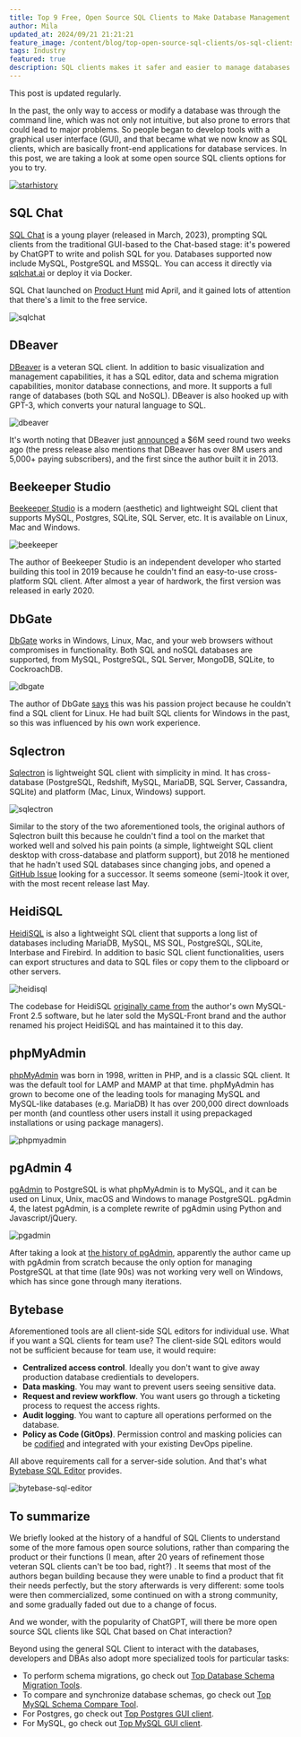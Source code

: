 ```yaml
---
title: Top 9 Free, Open Source SQL Clients to Make Database Management Easier 2024
author: Mila
updated_at: 2024/09/21 21:21:21
feature_image: /content/blog/top-open-source-sql-clients/os-sql-clients-cover.jpg
tags: Industry
featured: true
description: SQL clients makes it safer and easier to manage databases. In this post, we are taking a look at open source SQL clients options for you to try in 2024.
---
```


<HintBlock type="info">

This post is updated regularly.

</HintBlock>

In the past, the only way to access or modify a database was through the command line, which was not only not intuitive, but also prone to errors that could lead to major problems. So people began to develop tools with a graphical user interface (GUI), and that became what we now know as SQL clients, which are basically front-end applications for database services. In this post, we are taking a look at some open source SQL clients options for you to try.

[![starhistory](/content/blog/top-open-source-sql-clients/starhistory.webp)](https://star-history.com/#dbgate/dbgate&sqlchat/sqlchat&dbeaver/dbeaver&beekeeper-studio/beekeeper-studio&sqlectron/sqlectron&heidisql/heidisql&phpmyadmin/phpmyadmin&pgadmin-org/pgadmin4&bytebase/bytebase&Date)

## SQL Chat

[SQL Chat](https://github.com/sqlchat/sqlchat) is a young player (released in March, 2023), prompting SQL clients from the traditional GUI-based to the Chat-based stage: it's powered by ChatGPT to write and polish SQL for you. Databases supported now include MySQL, PostgreSQL and MSSQL. You can access it directly via [sqlchat.ai](https://www.sqlchat.ai/) or deploy it via Docker.

SQL Chat launched on [Product Hunt](https://www.producthunt.com/posts/sql-chat-2) mid April, and it gained lots of attention that there's a limit to the free service.

![sqlchat](/content/blog/top-open-source-sql-clients/sqlchat.webp)

## DBeaver

[DBeaver](https://github.com/dbeaver/dbeaver) is a veteran SQL client. In addition to basic visualization and management capabilities, it has a SQL editor, data and schema migration capabilities, monitor database connections, and more. It supports a full range of databases (both SQL and NoSQL). DBeaver is also hooked up with GPT-3, which converts your natural language to SQL.

![dbeaver](/content/blog/top-open-source-sql-clients/dbeaver.webp)

It's worth noting that DBeaver just [announced](https://techcrunch.com/2023/04/11/dbeaver-takes-6m-seed-investment-to-build-on-growing-popularity/) a $6M seed round two weeks ago (the press release also mentions that DBeaver has over 8M users and 5,000+ paying subscribers), and the first since the author built it in 2013.

## Beekeeper Studio

[Beekeeper Studio](https://github.com/beekeeper-studio/beekeeper-studio) is a modern (aesthetic) and lightweight SQL client that supports MySQL, Postgres, SQLite, SQL Server, etc. It is available on Linux, Mac and Windows.

![beekeeper](/content/blog/top-open-source-sql-clients/beekeeper.webp)

The author of Beekeeper Studio is an independent developer who started building this tool in 2019 because he couldn't find an easy-to-use cross-platform SQL client. After almost a year of hardwork, the first version was released in early 2020.

## DbGate

[DbGate](https://github.com/dbgate/dbgate) works in Windows, Linux, Mac, and your web browsers without compromises in functionality. Both SQL and noSQL databases are supported, from MySQL, PostgreSQL, SQL Server, MongoDB, SQLite, to CockroachDB.

![dbgate](/content/blog/top-open-source-sql-clients/dbgate.webp)

The author of DbGate [says](https://news.ycombinator.com/item?id=26899100) this was his passion project because he couldn't find a SQL client for Linux. He had built SQL clients for Windows in the past, so this was influenced by his own work experience.

## Sqlectron

[Sqlectron](https://github.com/sqlectron/sqlectron-gui) is lightweight SQL client with simplicity in mind. It has cross-database (PostgreSQL, Redshift, MySQL, MariaDB, SQL Server, Cassandra, SQLite) and platform (Mac, Linux, Windows) support.

![sqlectron](/content/blog/top-open-source-sql-clients/sqlectron.webp)

Similar to the story of the two aforementioned tools, the original authors of Sqlectron built this because he couldn't find a tool on the market that worked well and solved his pain points (a simple, lightweight SQL client desktop with cross-database and platform support), but 2018 he mentioned that he hadn't used SQL databases since changing jobs, and opened a [GitHub Issue](https://github.com/sqlectron/sqlectron-gui/issues/433) looking for a successor. It seems someone (semi-)took it over, with the most recent release last May.

## HeidiSQL

[HeidiSQL](https://github.com/HeidiSQL/HeidiSQL) is also a lightweight SQL client that supports a long list of databases including MariaDB, MySQL, MS SQL, PostgreSQL, SQLite, Interbase and Firebird. In addition to basic SQL client functionalities, users can export structures and data to SQL files or copy them to the clipboard or other servers.

![heidisql](/content/blog/top-open-source-sql-clients/heidisql.webp)

The codebase for HeidiSQL [originally came from](https://www.heidisql.com/forum.php?t=20155) the author's own MySQL-Front 2.5 software, but he later sold the MySQL-Front brand and the author renamed his project HeidiSQL and has maintained it to this day.

## phpMyAdmin

[phpMyAdmin](https://github.com/phpmyadmin/phpmyadmin) was born in 1998, written in PHP, and is a classic SQL client. It was the default tool for LAMP and MAMP at that time. phpMyAdmin has grown to become one of the leading tools for managing MySQL and MySQL-like databases (e.g. MariaDB) It has over 200,000 direct downloads per month (and countless other users install it using prepackaged installations or using package managers).

![phpmyadmin](/content/blog/top-open-source-sql-clients/phpmyadmin.webp)

## pgAdmin 4

[pgAdmin](https://github.com/pgadmin-org/pgadmin4) to PostgreSQL is what phpMyAdmin is to MySQL, and it can be used on Linux, Unix, macOS and Windows to manage PostgreSQL. pgAdmin 4, the latest pgAdmin, is a complete rewrite of pgAdmin using Python and Javascript/jQuery.

![pgadmin](/content/blog/top-open-source-sql-clients/pgadmin.webp)

After taking a look at [the history of pgAdmin](https://www.enterprisedb.com/blog/story-pgadmin), apparently the author came up with pgAdmin from scratch because the only option for managing PostgreSQL at that time (late 90s) was not working very well on Windows, which has since gone through many iterations.

## Bytebase

Aforementioned tools are all client-side SQL editors for individual use. What if you want a SQL clients for team use? The client-side SQL editors would not be sufficient because for team use, it would require:

- **Centralized access control**. Ideally you don't want to give away production database credientials to developers.
- **Data masking**. You may want to prevent users seeing sensitive data.
- **Request and review workflow**. You want users go through a ticketing process to request the access rights.
- **Audit logging**. You want to capture all operations performed on the database.
- **Policy as Code (GitOps)**. Permission control and masking policies can be [codified](https://github.com/bytebase/database-security-github-actions-example) and integrated with your existing DevOps pipeline.

All above requirements call for a server-side solution. And that's what [Bytebase SQL Editor](/sql-editor) provides.

![bytebase-sql-editor](/content/blog/top-open-source-sql-clients/sql-editor.webp)

## To summarize

We briefly looked at the history of a handful of SQL Clients to understand some of the more famous open source solutions, rather than comparing the product or their functions (I mean, after 20 years of refinement those veteran SQL clients can't be too bad, right?) . It seems that most of the authors began building because they were unable to find a product that fit their needs perfectly, but the story afterwards is very different: some tools were then commercialized, some continued on with a strong community, and some gradually faded out due to a change of focus.

And we wonder, with the popularity of ChatGPT, will there be more open source SQL clients like SQL Chat based on Chat interaction?

Beyond using the general SQL Client to interact with the databases, developers and DBAs also adopt
more specialized tools for particular tasks:

- To perform schema migrations, go check out [Top Database Schema Migration Tools](/blog/top-database-schema-change-tool-evolution/).
- To compare and synchronize database schemas, go check out [Top MySQL Schema Compare Tool](/blog/top-mysql-schema-compare-tools/).
- For Postgres, go check out [Top Postgres GUI client](/blog/top-postgres-gui-client).
- For MySQL, go check out [Top MySQL GUI client](/blog/top-mysql-gui-client).
